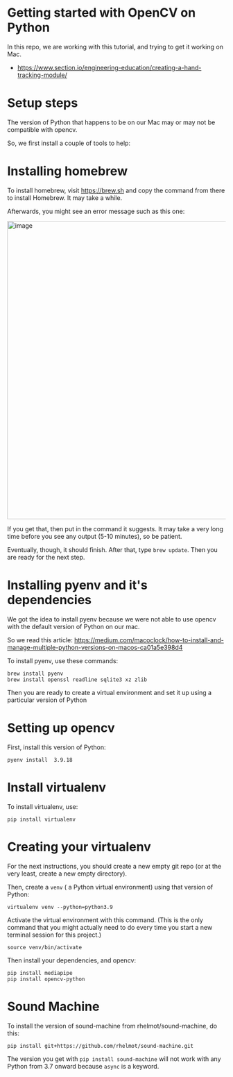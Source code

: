 # Getting started with OpenCV on Python

In this repo, we are working with this tutorial, and
trying to get it working on Mac.

* <https://www.section.io/engineering-education/creating-a-hand-tracking-module/>

# Setup steps

The version of Python that happens to be on our Mac may or may not
be compatible with opencv.

So, we first install a couple of tools to help:

# Installing homebrew

To install homebrew, visit <https://brew.sh> and copy the command from
there to install Homebrew.  It may take a while.

Afterwards, you might see an error message such as this one:

<img width="687" alt="image" src="https://github.com/ccs-1l-f23/opencv-python-spike/assets/1119017/83b14328-56b6-46fb-ba75-56fe84d9f401">

If you get that, then put in the command it suggests.  It may take a very long time before you see any output (5-10 minutes), so be patient.

Eventually, though, it should finish. After that, type `brew update`.  Then you are ready for the next step.

# Installing pyenv and it's dependencies

We got the idea to install pyenv because we were not able to use opencv with the default version of Python on our mac.

So we read this article: <https://medium.com/macoclock/how-to-install-and-manage-multiple-python-versions-on-macos-ca01a5e398d4>

To install pyenv, use these commands:

```
brew install pyenv
brew install openssl readline sqlite3 xz zlib
```

Then you are ready to create a virtual environment and set it up using a particular version of Python

# Setting up opencv

First, install this version of Python:

```
pyenv install  3.9.18   
```

# Install virtualenv

To install virtualenv, use:

```
pip install virtualenv
```

# Creating your virtualenv

For the next instructions, you should create a new empty git repo (or at the very least, create a new empty directory).

Then, create a `venv` ( a Python virtual environment) using that version of Python:

```
virtualenv venv --python=python3.9
```

Activate the virtual environment with this command.  (This is the only command that you might actually need to do every time you start a new
terminal session for this project.)

```
source venv/bin/activate
```

Then install your dependencies, and opencv:

```
pip install mediapipe
pip install opencv-python
```

# Sound Machine

To install the version of sound-machine from rhelmot/sound-machine, do this:

```
pip install git+https://github.com/rhelmot/sound-machine.git
```

The version you get with `pip install sound-machine` will not work with any Python from 3.7 onward because `async` is a keyword.